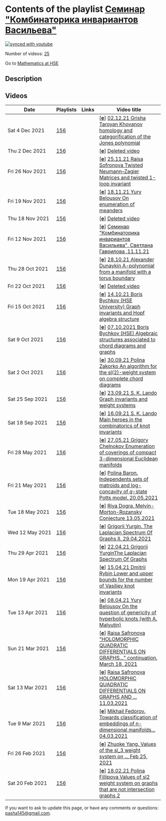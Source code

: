 # Contents of the playlist [Семинар "Комбинаторика инвариантов Васильева"](https://www.youtube.com/playlist?list=PLq3E5oubNNoCvslSyRxSk7hu77WxK9FU4)

[![synced with youtube](https://img.shields.io/github/last-commit/mathphysschool/mathphysschool.github.io/autoupdate1?label=synced%20with%20youtube)](https://github.com/mathphysschool/mathphysschool.github.io/commits/autoupdate1)

Number of videos: [25](#videos)

Go to [Mathematics at HSE](../README.md)

## Description



## Videos

|Date|Playlists|Links|Video title|
|---|---|---|---|
| Sat&nbsp;4&nbsp;Dec&nbsp;2021 | [156](../playlists/156 "Семинар &#34;Комбинаторика инвариантов Васильева&#34;") |  | [[**e**](https://studio.youtube.com/video/w6fOhR9JNWQ/edit "Edit")] [02.12.21 Grisha Taroyan Khovanov homology and categorification of the Jones polynomial](https://www.youtube.com/watch?v=w6fOhR9JNWQ&list=PLq3E5oubNNoCvslSyRxSk7hu77WxK9FU4 "One can functorially associate a bigraded complex C(D) of abelian groups to a planar diagram D of a link L. Complex C(D) can be shown to be independent up quasi-isomorphism from a specific planar projection of the link L. Thus homology groups H(L) of the complex C(L) yield a new invariant of the link L known as Khovanov homology. A celebrated result of Khovanov is the following &#013;Theorem. The graded Poincare polynomial Kh(L)(t,q)=Σ t^i q^j dim H^{i,j}(L) is a link invariant which specifies to the unnormalized Jones polynomial of the link L at t=-1.&#013;The bulk of my talk will be dedicated to proving invariance of C(L) under Reidemeister moves of planar diagrams. Then I will prove the theorem stated above. Time permitting I will also talk about functoriality of H(L) with respect to link cobordism and Khovanov homology as 4-dimensional TQFT. &#013;The talk follows several papers. The first part can be deduced from [1]. The original paper of Khovanov [2] is also an invaluable source in understanding the theory although a slightly more difficult and unpolished one. Finally, Jacobsson's paper provides a necessary background and proof of Khovanov homology's invariance under link cobordism. Definition of 4-dimensional TQFT can be found in standard sources like the following entry on nLab [4]. &#013;References: [1] Bar-Natan, Dror. “On Khovanov’s categorification of the Jones polynomial.” Algebraic & Geometric Topology 2.1 (2002): 337-370. &#013;[2] Khovanov, Mikhail. “A categorification of the Jones polynomial.” Duke Mathematical Journal 101.3 (2000): 359-426. &#013;[3] Jacobsson, Magnus. “An invariant of link cobordisms from Khovanov homology.” Algebraic \& Geometric Topology 4.2 (2004): 1211-1251. &#013;[4] nLab authors. “4d-TQFT.” (November 2021).") |
| Thu&nbsp;2&nbsp;Dec&nbsp;2021 | [156](../playlists/156 "Семинар &#34;Комбинаторика инвариантов Васильева&#34;") |  | [[**e**](https://studio.youtube.com/video/YLT7VofLO6E/edit "Edit")] [Deleted video](https://www.youtube.com/watch?v=YLT7VofLO6E&list=PLq3E5oubNNoCvslSyRxSk7hu77WxK9FU4 "This video is unavailable.") |
| Fri&nbsp;26&nbsp;Nov&nbsp;2021 | [156](../playlists/156 "Семинар &#34;Комбинаторика инвариантов Васильева&#34;") |  | [[**e**](https://studio.youtube.com/video/FfyaVRNKsMg/edit "Edit")] [25.11.21 Raisa Sofronova Twisted Neumann–Zagier Matrices and twisted 1-loop invariant](https://www.youtube.com/watch?v=FfyaVRNKsMg&list=PLq3E5oubNNoCvslSyRxSk7hu77WxK9FU4 "(After the paper &#34;Twisted Neumann–Zagier Matrices&#34; by S. Garoufalidis and S. Yoon)&#013;Neumann–Zagier matrices encode information about ideal triangulations of 3-manifolds and their gluing equations. They have some remarkable properties which allow one to construct quantum invariants of these manifolds.&#013;Garoufalidis and Yoon wanted to study these invariants under cyclic cover and the natural way is to define twisted NZ matrices - NZ matrices of infinite cyclic cover. In this talk all required definitions will be given, main results stated and an example of 1-loop invariant of a hyperbolic knot will be computed.") |
| Fri&nbsp;19&nbsp;Nov&nbsp;2021 | [156](../playlists/156 "Семинар &#34;Комбинаторика инвариантов Васильева&#34;") |  | [[**e**](https://studio.youtube.com/video/50c7G3FPgAU/edit "Edit")] [18.11.21 Yury Belousov On enumeration of meanders](https://www.youtube.com/watch?v=50c7G3FPgAU&list=PLq3E5oubNNoCvslSyRxSk7hu77WxK9FU4 "A meander is an open curve on the plane that intersects a given line transversally at a finite number of points. There is a deep connection between meanders and Temperley-Lieb algebras, statistical physics models, and moduli spaces of complex curves. Despite the high interest in this area, the central questions remain open. The number of meanders with a given number of intersections, as well as the asymptotic behaviour of these numbers are unknown. We are going to discuss some basic facts about meanders, in particular the problems of meander enumeration. We also will describe the recently discovered geometric decomposition of the meanders into irreducible components. This decomposition leads us to a new approach to the meander enumeration problem.") |
| Thu&nbsp;18&nbsp;Nov&nbsp;2021 | [156](../playlists/156 "Семинар &#34;Комбинаторика инвариантов Васильева&#34;") |  | [[**e**](https://studio.youtube.com/video/KFE9RV3qh18/edit "Edit")] [Deleted video](https://www.youtube.com/watch?v=KFE9RV3qh18&list=PLq3E5oubNNoCvslSyRxSk7hu77WxK9FU4 "This video is unavailable.") |
| Fri&nbsp;12&nbsp;Nov&nbsp;2021 | [156](../playlists/156 "Семинар &#34;Комбинаторика инвариантов Васильева&#34;") |  | [[**e**](https://studio.youtube.com/video/0oLUi5HBViI/edit "Edit")] [Семинар &#34;Комбинаторика инвариантов Васильева&#34;, Светлана Гаврилова ,11.11.21](https://www.youtube.com/watch?v=0oLUi5HBViI&list=PLq3E5oubNNoCvslSyRxSk7hu77WxK9FU4 "A-polynomials for infinite families of knots&#013;In order to find an effective way to compute the A-polynomial, which is a powerful knot invariant, we consider a family of knots which can be obtained by Dehn filling of a 2-component link.&#013;After certain change of variables our problem can be reduced to the problem of solving equations of degree two.&#013;It turns out that these equations, up to sign, are the equations between cluster variables in the cluster algebra.&#013;Also, the combinatorial construction of perfect matchings of weighted ladder graphs allows one to simplify the computations.&#013;The talk is based on the paper &#34;Twisting, ladder graphs and A-polynomials&#34; by Emily K. Thompson.") |
| Thu&nbsp;28&nbsp;Oct&nbsp;2021 | [156](../playlists/156 "Семинар &#34;Комбинаторика инвариантов Васильева&#34;") |  | [[**e**](https://studio.youtube.com/video/7uINoaXGyhg/edit "Edit")] [28.10.21 Alexander Dunaykin A-polynomial from a manifold with a torus boundary](https://www.youtube.com/watch?v=7uINoaXGyhg&list=PLq3E5oubNNoCvslSyRxSk7hu77WxK9FU4 "We present the notion of an A-polynomial that is a polynomial in two variables associated to a compact 3-manifold with boundary consisting of a single torus. We follow the article &#34;Plane Curves Associated to Character Varieties of 3-Manifolds&#34; by D.Cooper, M. Culler , H. Gillet , D. D. Long and P. B. Shalen") |
| Fri&nbsp;22&nbsp;Oct&nbsp;2021 | [156](../playlists/156 "Семинар &#34;Комбинаторика инвариантов Васильева&#34;") |  | [[**e**](https://studio.youtube.com/video/oNbzXBVESWc/edit "Edit")] [Deleted video](https://www.youtube.com/watch?v=oNbzXBVESWc&list=PLq3E5oubNNoCvslSyRxSk7hu77WxK9FU4 "This video is unavailable.") |
| Fri&nbsp;15&nbsp;Oct&nbsp;2021 | [156](../playlists/156 "Семинар &#34;Комбинаторика инвариантов Васильева&#34;") |  | [[**e**](https://studio.youtube.com/video/j6gmk3c-XmE/edit "Edit")] [14.10.21 Boris Bychkov (HSE University) Graph invariants and Hopf algebra structure](https://www.youtube.com/watch?v=j6gmk3c-XmE&list=PLq3E5oubNNoCvslSyRxSk7hu77WxK9FU4 "Many graph invariants allow an extension to Hopf algebra homomorphisms from the Hopf algebra of graphs to other Hopf algebras, like polynomial ones. Such a homomorphism is uniquely determined by its values on primitive elements in the Hopf algebra of graphs. These values are very simple, since they also are primitive elements, hence linear polynomials. Hence, understanding primitive elements plays a crucial role in understanding polynomial graph invariants. In particular, we will discuss the projection of the Hopf algebra of graphs to its primitive subspace.") |
| Sat&nbsp;9&nbsp;Oct&nbsp;2021 | [156](../playlists/156 "Семинар &#34;Комбинаторика инвариантов Васильева&#34;") |  | [[**e**](https://studio.youtube.com/video/PZKAU3ywsXo/edit "Edit")] [07.10.2021 Boris Bychkov (HSE) Algebraic structures associated to chord diagrams and graphs](https://www.youtube.com/watch?v=PZKAU3ywsXo&list=PLq3E5oubNNoCvslSyRxSk7hu77WxK9FU4 "The chromatic polynomial is multiplicative: its value on a disjoint union of connected graphs is the product of its values on the components. There are many graph invariants possessing this property, which hints that disjoint union can be considered as a multiplication operation on graphs. Moreover, it makes sense to allow adding linear combinations of graphs, and extending multiplication by linearity to linear combinations we obtain an algebra of graphs. Probably even more interesting is the operation of comultiplication on this algebra, which makes it into a Hopf algebra. These algebraic structures and their relationship with 4-term relations will be discussed in the talk.") |
| Sat&nbsp;2&nbsp;Oct&nbsp;2021 | [156](../playlists/156 "Семинар &#34;Комбинаторика инвариантов Васильева&#34;") |  | [[**e**](https://studio.youtube.com/video/IQ9KWgR1LR4/edit "Edit")] [30.09.21 Polina Zakorko An algorithm for the sl(2)-weight system on complete chord diagrams](https://www.youtube.com/watch?v=IQ9KWgR1LR4&list=PLq3E5oubNNoCvslSyRxSk7hu77WxK9FU4 "An algorithm for calculating the values of the sl(2)-weight system&#013;on chord diagrams whose intersection graphs are complete graphs&#013;&#013;A special case of a weight system on chord diagrams is the sl(2)-weight system. In addition to 4-term relations, it satisfies so-called 6-term relations. Algorithms based on the 6-term relations in practice compute only values on chord diagrams of small order and for some simple sequences of diagrams, due to the rapid growth of the number of intermediate chord diagrams. S.K.Lando formulated a conjecture about the form of the values of the sl(2)-weight system on chord diagrams with complete intersection graphs. We suggest a simple inductive algorithm for calculating these values, which is based on calculation of values on very few intermediate chord diagrams. The results agree with the predictions of Lando’s conjecture.") |
| Sat&nbsp;25&nbsp;Sep&nbsp;2021 | [156](../playlists/156 "Семинар &#34;Комбинаторика инвариантов Васильева&#34;") |  | [[**e**](https://studio.youtube.com/video/ue0zuOgQKdk/edit "Edit")] [23.09.21 S. K. Lando Graph invariants and weight systems](https://www.youtube.com/watch?v=ue0zuOgQKdk&list=PLq3E5oubNNoCvslSyRxSk7hu77WxK9FU4 "If a graph invariant satisfies 4-term relations for graphs, then it defines a weight system: a function on chord diagrams satisfying 4-term relations. The converse is not true generically. The talk will present examples of graph invariants satisfying 4-term relations. We will also discuss the weight system associated to the Lie algebra sl(2) and its presumable relationship with graph invariants. This talk is a preparatory one for the next week talk by Polina Zakorko.") |
| Sat&nbsp;18&nbsp;Sep&nbsp;2021 | [156](../playlists/156 "Семинар &#34;Комбинаторика инвариантов Васильева&#34;") |  | [[**e**](https://studio.youtube.com/video/j-H1JmXrkO4/edit "Edit")] [16.09.21 S. K. Lando Main heroes in the combinatorics of knot invariants](https://www.youtube.com/watch?v=j-H1JmXrkO4&list=PLq3E5oubNNoCvslSyRxSk7hu77WxK9FU4 "The talk will be devoted to a description of objects studied by the seminar (knots, graphs, embedded graphs, knot diagrams, delta-matroids, and their invariants) and various relations between them.") |
| Fri&nbsp;28&nbsp;May&nbsp;2021 | [156](../playlists/156 "Семинар &#34;Комбинаторика инвариантов Васильева&#34;") |  | [[**e**](https://studio.youtube.com/video/fW0mlwvb5jk/edit "Edit")] [27.05.21 Grigory Chelnokov Enumeration of coverings of compact 3-dimensional Euclidean manifolds](https://www.youtube.com/watch?v=fW0mlwvb5jk&list=PLq3E5oubNNoCvslSyRxSk7hu77WxK9FU4 "Для компактных 3-мерных евклидовых многообразий G2, G4, G5, G6, B1, B2, получена классификация их  конечнолистных накрытий, а также перечислены классы эквивалентности каждого типа накрытий как функции от числа слоев. Кроме того, для полученных комбинаторных последовательностей выписаны их производящие функции в терминах рядов Дирихле.") |
| Fri&nbsp;21&nbsp;May&nbsp;2021 | [156](../playlists/156 "Семинар &#34;Комбинаторика инвариантов Васильева&#34;") |  | [[**e**](https://studio.youtube.com/video/OkmS7cIOiNQ/edit "Edit")] [Polina Baron. Independents sets of matroids and log-concavity of $q$-state Potts model. 20.05.2021](https://www.youtube.com/watch?v=OkmS7cIOiNQ&list=PLq3E5oubNNoCvslSyRxSk7hu77WxK9FU4) |
| Tue&nbsp;18&nbsp;May&nbsp;2021 | [156](../playlists/156 "Семинар &#34;Комбинаторика инвариантов Васильева&#34;") |  | [[**e**](https://studio.youtube.com/video/om_rfmpwgF0/edit "Edit")] [Riya Dogra, Melvin-Morton-Rozansky Conjecture 13.05.2021](https://www.youtube.com/watch?v=om_rfmpwgF0&list=PLq3E5oubNNoCvslSyRxSk7hu77WxK9FU4) |
| Wed&nbsp;12&nbsp;May&nbsp;2021 | [156](../playlists/156 "Семинар &#34;Комбинаторика инвариантов Васильева&#34;") |  | [[**e**](https://studio.youtube.com/video/lMN34SXmkvw/edit "Edit")] [Grigorii Yurgin. The Laplacian Spectrum Of Graphs II.  29.04.2021](https://www.youtube.com/watch?v=lMN34SXmkvw&list=PLq3E5oubNNoCvslSyRxSk7hu77WxK9FU4) |
| Thu&nbsp;29&nbsp;Apr&nbsp;2021 | [156](../playlists/156 "Семинар &#34;Комбинаторика инвариантов Васильева&#34;") |  | [[**e**](https://studio.youtube.com/video/_V7G5G7k-MU/edit "Edit")] [22.04.21 Grigorii YurginThe Laplacian Spectrum Of Graphs](https://www.youtube.com/watch?v=_V7G5G7k-MU&list=PLq3E5oubNNoCvslSyRxSk7hu77WxK9FU4 "Given a graph, one can consider its Laplacian matrix and its spectrum. This matrix is related to the adjacency matrix, but the Laplacian matrix seems to be much more deep and important. We are going to start with some basic properties of the Laplacian spectrum, and after that we shall discuss numerous relations between the Laplacian spectrum and graph invariants. Among these results are: the Matrix-Tree-Theorem about the number of spanning trees of graph; and some estimates on vertex connectivity and edge connectivity of graphs via second smallest eigenvalue of the Laplacian. We are going to prove several most important results, and some results will be discussed in the overview format. Also we shall mention some applications of Laplacians of graphs.") |
| Mon&nbsp;19&nbsp;Apr&nbsp;2021 | [156](../playlists/156 "Семинар &#34;Комбинаторика инвариантов Васильева&#34;") |  | [[**e**](https://studio.youtube.com/video/D41XuZKIi8g/edit "Edit")] [15.04.21 Dmitrii Rybin Lower and upper bounds for the number of Vasiliev knot invariants](https://www.youtube.com/watch?v=D41XuZKIi8g&list=PLq3E5oubNNoCvslSyRxSk7hu77WxK9FU4 "Following works by S. Chmutov, I will prove inequalities on dimensions of subspaces of Vasiliev invariants of order at most n. I will also give an overview of other known asymptotic bounds and combinatorial objects that lead to them.") |
| Tue&nbsp;13&nbsp;Apr&nbsp;2021 | [156](../playlists/156 "Семинар &#34;Комбинаторика инвариантов Васильева&#34;") |  | [[**e**](https://studio.youtube.com/video/B7qpY0aDrv0/edit "Edit")] [08.04.21 Yury Belousov On the question of genericity of hyperbolic knots (with A. Malyutin)](https://www.youtube.com/watch?v=B7qpY0aDrv0&list=PLq3E5oubNNoCvslSyRxSk7hu77WxK9FU4 "Thurston’s famous classification theorem, of 1978, states that a non-toric non-satellite knot is hyperbolic, that is, its complement admits a complete hyperbolic metric of finite volume. Until recently there was the conjecture (known as Adams conjecture) saying that the percentage of hyperbolic knots amongst all the prime knots of n or fewer crossings approaches 100 as n approaches infinity. In 2017 Malyutin showed that this statement contradicts several other plausible conjectures. Finally, in 2019 Adams conjecture was found to be false. In this talk we are going to discuss the key ingredients of the disproof of Adams conjecture.") |
| Sun&nbsp;21&nbsp;Mar&nbsp;2021 | [156](../playlists/156 "Семинар &#34;Комбинаторика инвариантов Васильева&#34;") |  | [[**e**](https://studio.youtube.com/video/if7JK1WfrGY/edit "Edit")] [Raisa Safronova &#34;HOLOMORPHIC QUADRATIC DIFFERENTIALS ON GRAPHS...&#34; continuation.  March 18, 2021](https://www.youtube.com/watch?v=if7JK1WfrGY&list=PLq3E5oubNNoCvslSyRxSk7hu77WxK9FU4 "Raisa Safronova &#34;HOLOMORPHIC QUADRATIC DIFFERENTIALS ON GRAPHS AND THE CHROMATIC POLYNOMIAL (after RICHARD KENYON, WAI YEUNG LAM)&#34;, continuation of March,11  lecture") |
| Sat&nbsp;13&nbsp;Mar&nbsp;2021 | [156](../playlists/156 "Семинар &#34;Комбинаторика инвариантов Васильева&#34;") |  | [[**e**](https://studio.youtube.com/video/kUgOWdMtmWc/edit "Edit")] [Raisa Safronova HOLOMORPHIC QUADRATIC DIFFERENTIALS ON GRAPHS AND ... 11.03.2021](https://www.youtube.com/watch?v=kUgOWdMtmWc&list=PLq3E5oubNNoCvslSyRxSk7hu77WxK9FU4 "Raisa Safronova &#34;HOLOMORPHIC QUADRATIC DIFFERENTIALS ON GRAPHS AND THE CHROMATIC POLYNOMIAL (after RICHARD KENYON, WAI YEUNG LAM )&#34;  11.03.2021") |
| Tue&nbsp;9&nbsp;Mar&nbsp;2021 | [156](../playlists/156 "Семинар &#34;Комбинаторика инвариантов Васильева&#34;") |  | [[**e**](https://studio.youtube.com/video/yoblgrinGfM/edit "Edit")] [Mikhail Fedorov. Towards classification of embeddings of n-dimensional manifolds...  04.03.2021](https://www.youtube.com/watch?v=yoblgrinGfM&list=PLq3E5oubNNoCvslSyRxSk7hu77WxK9FU4 "Mikhail Fedorov. Towards classification of embeddings of n-dimensional manifolds with boundary into (2n-1)-dimensional space. 04.03.2021") |
| Fri&nbsp;26&nbsp;Feb&nbsp;2021 | [156](../playlists/156 "Семинар &#34;Комбинаторика инвариантов Васильева&#34;") |  | [[**e**](https://studio.youtube.com/video/bdJfC2dtzdQ/edit "Edit")] [Zhuoke Yang. Values of the sl&#95;3 weight system on ...  Feb 25, 2021](https://www.youtube.com/watch?v=bdJfC2dtzdQ&list=PLq3E5oubNNoCvslSyRxSk7hu77WxK9FU4 "Values of the sl&#95;3 weight system on chord diagrams whose intersection graph is complete bipartite K&#95;{2,n}.") |
| Sat&nbsp;20&nbsp;Feb&nbsp;2021 | [156](../playlists/156 "Семинар &#34;Комбинаторика инвариантов Васильева&#34;") |  | [[**e**](https://studio.youtube.com/video/pxdGCOm-mvw/edit "Edit")] [18.02.21 Polina Fillipova Values of sl2 weight system on graphs that are not intersection graphs 2](https://www.youtube.com/watch?v=pxdGCOm-mvw&list=PLq3E5oubNNoCvslSyRxSk7hu77WxK9FU4 "To each chord diagram its intersection graph is assigned. In 2007, S.V.Chmutov and S.K.Lando proved that the value of the weight system associated to the Lie algebra sl2 at a chord diagram depends only on the intersection graph of this chord diagram, so we may speak about values of this weight system at intersection graphs.&#013;&#013;This raises the question: is it possible to extend this weight system to a polynomial graph invariant satisfying the 4-term relations for graphs. E.Krasil’nikov showed that this is possible for all the graphs with no more than 8 vertices.&#013;&#013;In this talk I will give the values of the sl2 weight system for joins of a 5-cycle and a discrete graph on n vertices. Such a graph is not an intersection graph if n is positive. I will also discuss the values of the sl2 weight system for projections of these graphs onto the subspace of primitive elements in the Hopf algebra of graphs. All the necessary definitions will be given.&#013;&#013;I will discuss the main steps of the computation:&#013;&#013;1) A formula that expresses a generating function for projections of joins of an arbitrary graph and discrete graphs with 0,1,2,3… vertices onto the space of primitive elements in the Hopf algebra in terms of generating functions for graphs of such a form.&#013;&#013;2) Computation of the sl2 weight system at some infinite series of intersection graphs. Each graph in these series is a join of a graph with no more than 5 vertices and a discrete graph. The main computation tool here is the Chmutov—Varchenko recurrence relations. The full proof requires a lot of computations, but I will give only the idea of it and provide some examples.&#013;&#013;3) The 4-term relation for a graph that is not an intersection graph.&#013;&#013;The results of the computation confirm a conjecture of S.K.Lando that states that the value of the weight system sl2 on the projection of a chord diagram to the space of primitive elements is a polynomial of degree k such that 2k is at most the number of vertices in the circumference of the intersection graph of this chord diagram.") |


 If you want to ask to update this page, or have any comments or questions: <pasha145@gmail.com>.